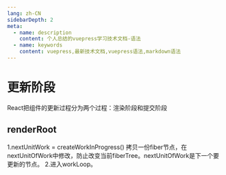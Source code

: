 ```yaml
---
lang: zh-CN
sidebarDepth: 2
meta:
  - name: description
    content: 个人总结的vuepress学习技术文档-语法
  - name: keywords
    content: vuepress,最新技术文档,vuepress语法,markdown语法
---
```


# 更新阶段
React把组件的更新过程分为两个过程：渲染阶段和提交阶段
## renderRoot
1.nextUnitWork = createWorkInProgress() 拷贝一份fiber节点，在nextUnitOfWork中修改，防止改变当前fiberTree。nextUnitOfWork是下一个要更新的节点。
2.进入workLoop。